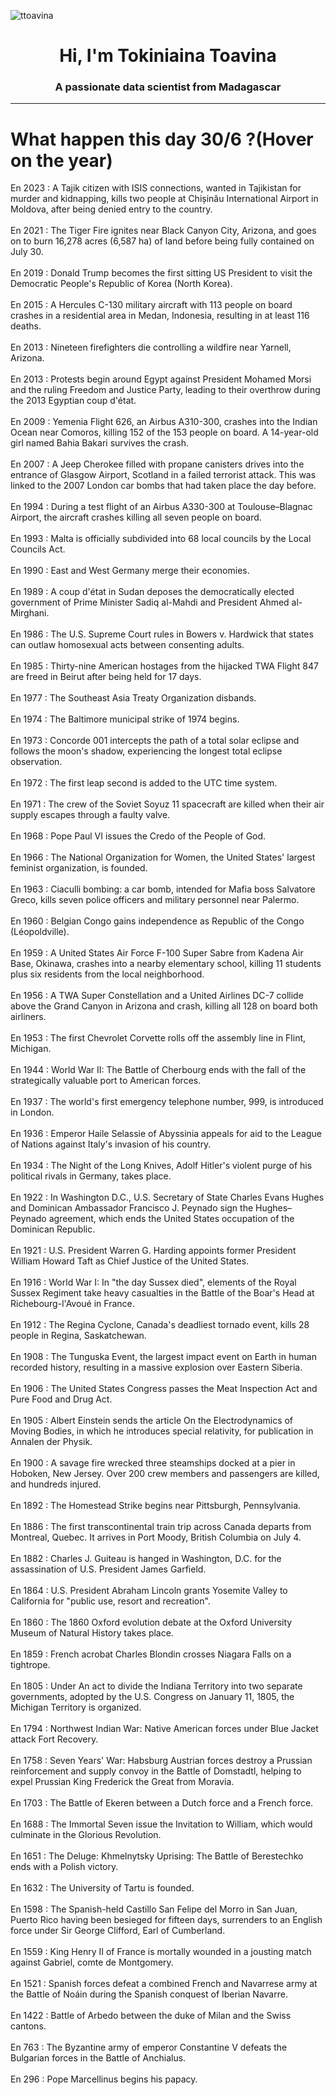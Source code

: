 
<p align="left"> <img src="https://komarev.com/ghpvc/?username=ttoavina&label=Profile%20views&color=0e75b6&style=flat" alt="ttoavina" /> </p>
<h1 align="center">Hi, I'm Tokiniaina Toavina</h1>
<h3 align="center">A passionate data scientist from Madagascar</h3>
    
<hr/>
<h1> What happen this day 30/6 ?(Hover on the year)</h1>

En 2023 : A Tajik citizen with ISIS connections, wanted in Tajikistan for murder and kidnapping, kills two people at Chișinău International Airport in Moldova, after being denied entry to the country.
<br/><br/>
En 2021 : The Tiger Fire ignites near Black Canyon City, Arizona, and goes on to burn 16,278 acres (6,587 ha) of land before being fully contained on July 30.
<br/><br/>
En 2019 : Donald Trump becomes the first sitting US President to visit the Democratic People's Republic of Korea (North Korea).
<br/><br/>
En 2015 : A Hercules C-130 military aircraft with 113 people on board crashes in a residential area in Medan, Indonesia, resulting in at least 116 deaths.
<br/><br/>
En 2013 : Nineteen firefighters die controlling a wildfire near Yarnell, Arizona.
<br/><br/>
En 2013 : Protests begin around Egypt against President Mohamed Morsi and the ruling Freedom and Justice Party, leading to their overthrow during the 2013 Egyptian coup d'état.
<br/><br/>
En 2009 : Yemenia Flight 626, an Airbus A310-300, crashes into the Indian Ocean near Comoros, killing 152 of the 153 people on board. A 14-year-old girl named Bahia Bakari survives the crash.
<br/><br/>
En 2007 : A Jeep Cherokee filled with propane canisters drives into the entrance of Glasgow Airport, Scotland in a failed terrorist attack. This was linked to the 2007 London car bombs that had taken place the day before.
<br/><br/>
En 1994 : During a test flight of an Airbus A330-300 at Toulouse–Blagnac Airport, the aircraft crashes killing all seven people on board.
<br/><br/>
En 1993 : Malta is officially subdivided into 68 local councils by the Local Councils Act.
<br/><br/>
En 1990 : East and West Germany merge their economies.
<br/><br/>
En 1989 : A coup d'état in Sudan deposes the democratically elected government of Prime Minister Sadiq al-Mahdi and President Ahmed al-Mirghani.
<br/><br/>
En 1986 : The U.S. Supreme Court rules in Bowers v. Hardwick that states can outlaw homosexual acts between consenting adults.
<br/><br/>
En 1985 : Thirty-nine American hostages from the hijacked TWA Flight 847 are freed in Beirut after being held for 17 days.
<br/><br/>
En 1977 : The Southeast Asia Treaty Organization disbands.
<br/><br/>
En 1974 : The Baltimore municipal strike of 1974 begins.
<br/><br/>
En 1973 : Concorde 001 intercepts the path of a total solar eclipse and follows the moon's shadow, experiencing the longest total eclipse observation.
<br/><br/>
En 1972 : The first leap second is added to the UTC time system.
<br/><br/>
En 1971 : The crew of the Soviet Soyuz 11 spacecraft are killed when their air supply escapes through a faulty valve.
<br/><br/>
En 1968 : Pope Paul VI issues the Credo of the People of God.
<br/><br/>
En 1966 : The National Organization for Women, the United States' largest feminist organization, is founded.
<br/><br/>
En 1963 : Ciaculli bombing: a car bomb, intended for Mafia boss Salvatore Greco, kills seven police officers and military personnel near Palermo.
<br/><br/>
En 1960 : Belgian Congo gains independence as Republic of the Congo (Léopoldville).
<br/><br/>
En 1959 : A United States Air Force F-100 Super Sabre from Kadena Air Base, Okinawa, crashes into a nearby elementary school, killing 11 students plus six residents from the local neighborhood.
<br/><br/>
En 1956 : A TWA Super Constellation and a United Airlines DC-7 collide above the Grand Canyon in Arizona and crash, killing all 128 on board both airliners.
<br/><br/>
En 1953 : The first Chevrolet Corvette rolls off the assembly line in Flint, Michigan.
<br/><br/>
En 1944 : World War II: The Battle of Cherbourg ends with the fall of the strategically valuable port to American forces.
<br/><br/>
En 1937 : The world's first emergency telephone number, 999, is introduced in London.
<br/><br/>
En 1936 : Emperor Haile Selassie of Abyssinia appeals for aid to the League of Nations against Italy's invasion of his country.
<br/><br/>
En 1934 : The Night of the Long Knives, Adolf Hitler's violent purge of his political rivals in Germany, takes place.
<br/><br/>
En 1922 : In Washington D.C., U.S. Secretary of State Charles Evans Hughes and Dominican Ambassador Francisco J. Peynado sign the Hughes–Peynado agreement, which ends the United States occupation of the Dominican Republic.
<br/><br/>
En 1921 : U.S. President Warren G. Harding appoints former President William Howard Taft as Chief Justice of the United States.
<br/><br/>
En 1916 : World War I: In "the day Sussex died", elements of the Royal Sussex Regiment take heavy casualties in the Battle of the Boar's Head at Richebourg-l'Avoué in France.
<br/><br/>
En 1912 : The Regina Cyclone, Canada's deadliest tornado event, kills 28 people in Regina, Saskatchewan.
<br/><br/>
En 1908 : The Tunguska Event, the largest impact event on Earth in human recorded history, resulting in a massive explosion over Eastern Siberia.
<br/><br/>
En 1906 : The United States Congress passes the Meat Inspection Act and Pure Food and Drug Act.
<br/><br/>
En 1905 : Albert Einstein sends the article On the Electrodynamics of Moving Bodies, in which he introduces special relativity, for publication in Annalen der Physik.
<br/><br/>
En 1900 : A savage fire wrecked three steamships docked at a pier in Hoboken, New Jersey. Over 200 crew members and passengers are killed, and hundreds injured.
<br/><br/>
En 1892 : The Homestead Strike begins near Pittsburgh, Pennsylvania.
<br/><br/>
En 1886 : The first transcontinental train trip across Canada departs from Montreal, Quebec. It arrives in Port Moody, British Columbia on July 4.
<br/><br/>
En 1882 : Charles J. Guiteau is hanged in Washington, D.C. for the assassination of U.S. President James Garfield.
<br/><br/>
En 1864 : U.S. President Abraham Lincoln grants Yosemite Valley to California for "public use, resort and recreation".
<br/><br/>
En 1860 : The 1860 Oxford evolution debate at the Oxford University Museum of Natural History takes place.
<br/><br/>
En 1859 : French acrobat Charles Blondin crosses Niagara Falls on a tightrope.
<br/><br/>
En 1805 : Under An act to divide the Indiana Territory into two separate governments, adopted by the U.S. Congress on January 11, 1805, the Michigan Territory is organized.
<br/><br/>
En 1794 : Northwest Indian War: Native American forces under Blue Jacket attack Fort Recovery.
<br/><br/>
En 1758 : Seven Years' War: Habsburg Austrian forces destroy a Prussian reinforcement and supply convoy in the Battle of Domstadtl, helping to expel Prussian King Frederick the Great from Moravia.
<br/><br/>
En 1703 : The Battle of Ekeren between a Dutch force and a French force.
<br/><br/>
En 1688 : The Immortal Seven issue the Invitation to William, which would culminate in the Glorious Revolution.
<br/><br/>
En 1651 : The Deluge: Khmelnytsky Uprising: The Battle of Berestechko ends with a Polish victory.
<br/><br/>
En 1632 : The University of Tartu is founded.
<br/><br/>
En 1598 : The Spanish-held Castillo San Felipe del Morro in San Juan, Puerto Rico having been besieged for fifteen days, surrenders to an English force under Sir George Clifford, Earl of Cumberland.
<br/><br/>
En 1559 : King Henry II of France is mortally wounded in a jousting match against Gabriel, comte de Montgomery.
<br/><br/>
En 1521 : Spanish forces defeat a combined French and Navarrese army at the Battle of Noáin during the Spanish conquest of Iberian Navarre.
<br/><br/>
En 1422 : Battle of Arbedo between the duke of Milan and the Swiss cantons.
<br/><br/>
En 763 : The Byzantine army of emperor Constantine V defeats the Bulgarian forces in the Battle of Anchialus.
<br/><br/>
En 296 : Pope Marcellinus begins his papacy.
<br/><br/>
